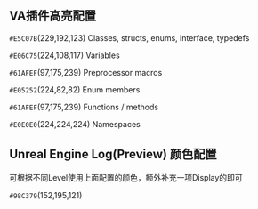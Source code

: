 ## VA插件高亮配置

`#E5C07B`(229,192,123)</span> Classes, structs, enums, interface, typedefs

`#E06C75`(224,108,117) Variables

`#61AFEF`(97,175,239) Preprocessor macros

`#E05252`(224,82,82) Enum members

`#61AFEF`(97,175,239) Functions / methods

`#E0E0E0`(224,224,224) Namespaces

## Unreal Engine Log(Preview) 颜色配置

可根据不同Level使用上面配置的颜色，额外补充一项Display的即可

`#98C379`(152,195,121)
